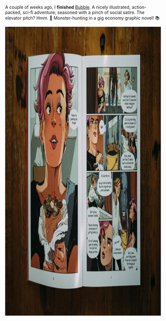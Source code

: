 ---
---

A couple of weeks ago, I **finished** [Bubble](https://us.macmillan.com/books/9781250245564). A nicely illustrated, action-packed, sci-fi adventure; seasoned with a pinch of social satire. The elevator pitch? Hmm. 🤔 Monster-hunting in a gig economy graphic novel! 📚

<img src="/images/bubble-spread.jpg" alt="Photo of a spread from a graphic novel. One page is a close-up of a woman grabbing a bite from a wrapped sandwich. The other page depicts a casual conversation between two friends in a bathroom. Despite a dead alien hanging from the roof, they seem carefree." width="1400" height="933" />
